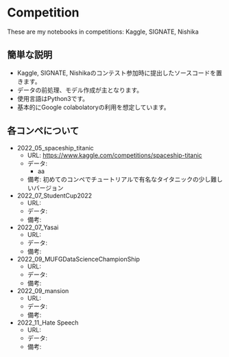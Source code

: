 # Competition
These are my notebooks in competitions: Kaggle, SIGNATE, Nishika

## 簡単な説明
- Kaggle, SIGNATE, Nishikaのコンテスト参加時に提出したソースコードを置きます。
- データの前処理、モデル作成が主となります。
- 使用言語はPython3です。
- 基本的にGoogle colabolatoryの利用を想定しています。
 
## 各コンペについて
- 2022_05_spaceship_titanic
  - URL: https://www.kaggle.com/competitions/spaceship-titanic
  - データ:
    - aa
  - 備考: 初めてのコンペでチュートリアルで有名なタイタニックの少し難しいバージョン
- 2022_07_StudentCup2022
  - URL: 
  - データ: 
  - 備考: 
- 2022_07_Yasai 
  - URL: 
  - データ: 
  - 備考: 
- 2022_09_MUFGDataScienceChampionShip
  - URL: 
  - データ: 
  - 備考: 
- 2022_09_mansion
  - URL: 
  - データ: 
  - 備考: 
- 2022_11_Hate Speech
  - URL: 
  - データ: 
  - 備考: 
